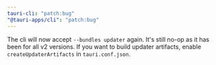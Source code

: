 ```yaml
---
tauri-cli: "patch:bug"
"@tauri-apps/cli": "patch:bug"
---
```


The cli will now accept `--bundles updater` again. It's still no-op as it has been for all v2 versions. If you want to build updater artifacts, enable `createUpdaterArtifacts` in `tauri.conf.json`.
